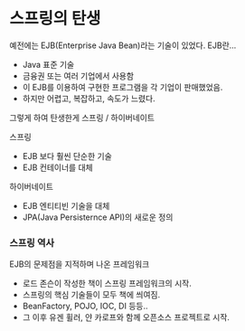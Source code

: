 # 스프링의 탄생

예전에는 EJB(Enterprise Java Bean)라는 기술이 있었다. EJB란...
* Java 표준 기술
* 금융권 또는 여러 기업에서 사용함
* 이 EJB를 이용하여 구현한 프로그램을 각 기업이 판매했었음.
* 하지만 어렵고, 복잡하고, 속도가 느렸다.

그렇게 하여 탄생한게 스프링 / 하이버네이트

스프링
* EJB 보다 훨씬 단순한 기술
* EJB 컨테이너를 대체

하이버네이트
* EJB 엔티티빈 기술을 대체
* JPA(Java Persisternce API)의 새로운 정의

### 스프링 역사

EJB의 문제점을 지적하며 나온 프레임워크
* 로드 존슨이 작성한 책이 스프링 프레임워크의 시작.
* 스프링의 핵심 기술들이 모두 책에 씌여짐.
* BeanFactory, POJO, IOC, DI 등등..
* 그 이후 유겐 휠러, 얀 카로프와 함께 오픈소스 프로젝트로 시작.

